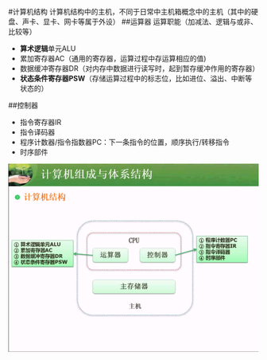 #计算机结构
计算机结构中的主机，不同于日常中主机箱概念中的主机（其中的硬盘、声卡、显卡、网卡等属于外设）
##运算器
运算职能（加减法、逻辑与或非、比较等）
* **算术逻辑**单元ALU
* 累加寄存器AC（通用的寄存器，运算过程中存运算相应的值)
* 数据缓冲寄存器DR（对内存中数据进行读写时，起到暂存缓冲作用的寄存器）
* **状态条件寄存器PSW**（存储运算过程中的标志位，比如进位、溢出、中断等状态的）

##控制器
* 指令寄存器IR
* 指令译码器
* 程序计数器/指令指数器PC：下一条指令的位置，顺序执行/转移指令
* 时序部件

![](/imgs/1.2.4-1计算机结构-主机.png)
